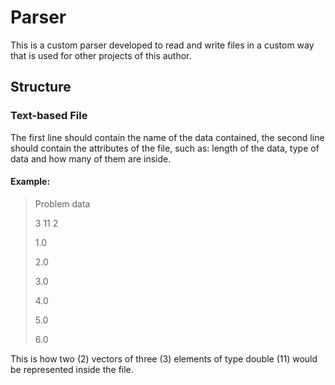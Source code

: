 # Parser
This is a custom parser developed to read and write files in a custom way that is used for other projects of this author.

## Structure
### Text-based File
The first line should contain the name of the data contained, the second line should contain the attributes of the file, such as: length of the data, type of data and how many of them are inside.

#### Example:
> Problem data
>
> 3  11  2
>
> 1.0
>
> 2.0
> 
> 3.0
>
> 4.0
> 
> 5.0
> 
> 6.0

This is how two (2) vectors of three (3) elements of type double (11) would be represented inside the file.
